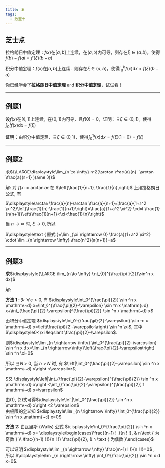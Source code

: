 ```yaml
---
title: 五
tags:
  - 数至十
---
```


## 芝士点    

拉格朗日中值定理：$f(x)$在$[a,b]$上连续，在$(a,b)$内可导，则存在$\xi\in(a,b)$，使得$f(b)-f(a)=f'(\xi)(b-a)$

积分中值定理：$f(x)$在$[a,b]$上连续，则存在$\xi\in(a,b)$，使得$\int_a^bf(x)\mathrm{d}x=f(\xi)(b-a)$ 


你已经学会了**拉格朗日中值定理** and **积分中值定理**，试试看！
***

## 例题1
设$f(x)$在$[0,1]$上连续，在$(0,1)$内可导，且$f(0)=0$，证明：$\exists\xi\in(0,1)$，使得$\displaystyle\int_0^1f(x)\mathrm{d}x=f(\xi)$

证明：由积分中值定理，$\exists\xi\in(0,1)$，使得$\displaystyle\int_0^1f(x)\mathrm{d}x=f(\xi)(1-0)=f(\xi)$  
***  

## 例题2
求${\LARGE\displaystyle\lim_{n \to \infty} n^2(\arctan \frac{a}{n} -\arctan \frac{a}{n+1} )(a\ne 0)}$  


解: 对 $f(x)=\arctan a x$ 在 $\left[\frac{1}{n+1}, \frac{1}{n}\right]$ 上用拉格朗日公式, 有  

$\displaystyle\arctan \frac{a}{n}-\arctan \frac{a}{n+1}=\frac{a}{1+a^2 \xi^2}\left(\frac{1}{n}-\frac{1}{n+1}\right)=\frac{a}{1+a^2 \xi^2} \cdot \frac{1}{n(n+1)}\left(\frac{1}{n+1}<\xi<\frac{1}{n}\right)$  

当 $n \rightarrow \infty$ 时, $\xi \rightarrow 0$, 所以  

$\displaystyle\text { 原式 }=\lim _{\xi \rightarrow 0} \frac{a}{1+a^2 \xi^2} \cdot \lim _{n \rightarrow \infty} \frac{n^2}{n(n+1)}=a$  
***
## 例题3
**求**$\displaystyle{\LARGE \lim_{n \to \infty} \int_{0}^{\frac{\pi }{2}}\sin^n x dx}$  

解:  

**方法 1 :** 对 $\forall \varepsilon>0$, 有
$\displaystyle\int_0^{\frac{\pi}{2}} \sin ^n x \mathrm{~d} x=\int_0^{\frac{\pi}{2}-\varepsilon} \sin ^n x \mathrm{~d} x+\int_{\frac{\pi}{2}-\varepsilon}^{\frac{\pi}{2}} \sin ^n x \mathrm{~d} x$  

由积分中值定理 $\displaystyle\int_0^{\frac{\pi}{2}-\varepsilon} \sin ^n x \mathrm{~d} x=\left(\frac{\pi}{2}-\varepsilon\right) \sin ^n \xi$, 其中 $\displaystyle0<\xi \leqslant \frac{\pi}{2}-\varepsilon$.  

则$\displaystyle\lim _{n \rightarrow \infty} \int_0^{\frac{\pi}{2}-\varepsilon} \sin ^n x d x=\lim _{n \rightarrow \infty}\left(\frac{\pi}{2}-\varepsilon\right) \sin ^n \xi=0$  

所以 $\displaystyle\exists N>0$, 当 $n>N$ 时, 有 $\left|\int_0^{\frac{\pi}{2}-\varepsilon} \sin ^n x \mathrm{~d} x\right|<\varepsilon$;

$又 \displaystyle\left|\int_{\frac{\pi}{2}-\varepsilon}^{\frac{\pi}{2}} \sin ^n x \mathrm{~d} x\right|<\int_{\frac{\pi}{2}-\varepsilon}^{\frac{\pi}{2}} 1 \mathrm{~d} x=\varepsilon$  

由(1), (2)式可得$\displaystyle\left|\int_0^{\frac{\pi}{2}} \sin ^n x \mathrm{~d} x\right|<2 \varepsilon$  
由极限的定义知
$\displaystyle\lim _{n \rightarrow \infty} \int_0^{\frac{\pi}{2}} \sin ^n x \mathrm{~d} x=0$  

**方法 2:** 由瓦里斯 (Wallis) 公式
$\displaystyle\int_0^{\frac{\pi}{2}} \sin ^n x \mathrm{~d} x= \displaystyle\begin{cases}\frac{(n-1) ! !}{n ! !}, & n \text { 为奇数 } \\ \frac{(n-1) ! !}{n ! !} \frac{\pi}{2}, & n \text { 为偶数 }\end{cases}$  

可以证明 $\displaystyle\lim _{n \rightarrow \infty} \frac{(n-1) ! !}{n ! !}=0$ , 所以 $\displaystyle\lim _{n \rightarrow \infty} \int_0^{\frac{\pi}{2}} \sin ^n x d x=0$.
